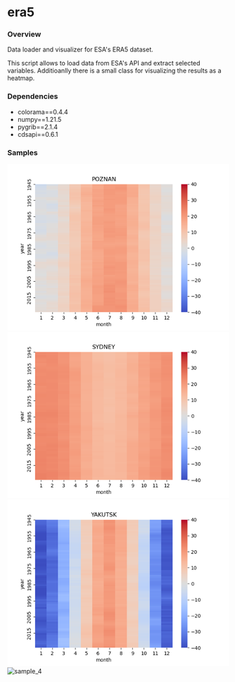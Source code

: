 # era5

### Overview

Data loader and visualizer for ESA's ERA5 dataset.

This script allows to load data from ESA's API and extract selected variables. Additioanlly there is a small class for visualizing the results as a heatmap.

### Dependencies
- colorama==0.4.4
- numpy==1.21.5
- pygrib==2.1.4
- cdsapi==0.6.1

### Samples

![sample_0](./samples/poznan.png)
![sample_1](./samples/sydney.png)
![sample_3](./samples/yakutsk.png)
![sample_4](./samples/puenta_arenas.png)
